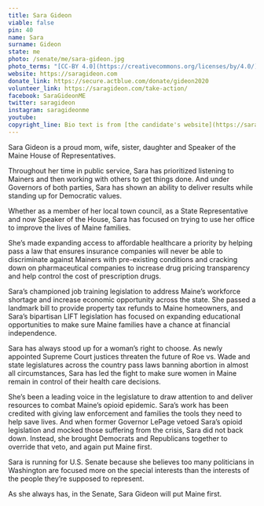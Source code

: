 ```yaml
---
title: Sara Gideon
viable: false
pin: 40
name: Sara
surname: Gideon
state: me
photo: /senate/me/sara-gideon.jpg
photo_terms: "[CC-BY 4.0](https://creativecommons.org/licenses/by/4.0/) [photo](https://en.wikipedia.org/wiki/Sara_Gideon#/media/File:Sara_Gideon.jpg) [from Wikipedia](https://en.wikipedia.org/wiki/Sara_Gideon#/media/File:Sara_Gideon.jpg)."
website: https://saragideon.com
donate_link: https://secure.actblue.com/donate/gideon2020
volunteer_link: https://saragideon.com/take-action/
facebook: SaraGideonME
twitter: saragideon
instagram: saragideonme
youtube: 
copyright_line: Bio text is from [the candidate's website](https://saragideon.com/meet-sara/) and may be &copy; Sara Gideon for Maine.
---
```

Sara Gideon is a proud mom, wife, sister, daughter and Speaker of the Maine House of Representatives.

Throughout her time in public service, Sara has prioritized listening to Mainers and then working with others to get things done. And under Governors of both parties, Sara has shown an ability to deliver results while standing up for Democratic values.

Whether as a member of her local town council, as a State Representative and now Speaker of the House, Sara has focused on trying to use her office to improve the lives of Maine families.

She’s made expanding access to affordable healthcare a priority by helping pass a law that ensures insurance companies will never be able to discriminate against Mainers with pre-existing conditions and cracking down on pharmaceutical companies to increase drug pricing transparency and help control the cost of prescription drugs.

Sara’s championed job training legislation to address Maine’s workforce shortage and increase economic opportunity across the state. She passed a landmark bill to provide property tax refunds to Maine homeowners, and Sara’s bipartisan LIFT legislation has focused on expanding educational opportunities to make sure Maine families have a chance at financial independence.

Sara has always stood up for a woman’s right to choose. As newly appointed Supreme Court justices threaten the future of Roe vs. Wade and state legislatures across the country pass laws banning abortion in almost all circumstances, Sara has led the fight to make sure women in Maine remain in control of their health care decisions.

She’s been a leading voice in the legislature to draw attention to and deliver resources to combat Maine’s opioid epidemic. Sara’s work has been credited with giving law enforcement and families the tools they need to help save lives. And when former Governor LePage vetoed Sara’s opioid legislation and mocked those suffering from the crisis, Sara did not back down. Instead, she brought Democrats and Republicans together to override that veto, and again put Maine first.

Sara is running for U.S. Senate because she believes too many politicians in Washington are focused more on the special interests than the interests of the people they’re supposed to represent.

As she always has, in the Senate, Sara Gideon will put Maine first.
